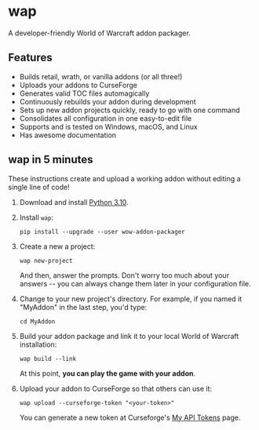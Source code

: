 # wap

A developer-friendly World of Warcraft addon packager.

## Features

-   Builds retail, wrath, or vanilla addons (or all three!)
-   Uploads your addons to CurseForge
-   Generates valid TOC files automagically
-   Continuously rebuilds your addon during development
-   Sets up new addon projects quickly, ready to go with one command
-   Consolidates all configuration in one easy-to-edit file
-   Supports and is tested on Windows, macOS, and Linux
-   Has awesome documentation

## wap in 5 minutes

These instructions create and upload a working addon without editing a single line of code!

1. Download and install [Python 3.10](https://www.python.org/downloads/).

2. Install `wap`:

    ```console
    pip install --upgrade --user wow-addon-packager
    ```

3. Create a new a project:

    ```console
    wap new-project
    ```

    And then, answer the prompts. Don't worry too much about your answers -- you can always change
    them later in your configuration file.

4. Change to your new project's directory. For example, if you named it "MyAddon" in the last step,
   you'd type:

    ```console
    cd MyAddon
    ```

5. Build your addon package and link it to your local World of Warcraft installation:

    ```console
    wap build --link
    ```

    At this point, **you can play the game with your addon**.

6. Upload your addon to CurseForge so that others can use it:

    ```console
    wap upload --curseforge-token "<your-token>"
    ```

    You can generate a new token at Curseforge's
    [My API Tokens](https://authors.curseforge.com/account/api-tokens) page.
